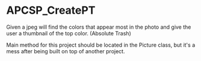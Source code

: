 # APCSP_CreatePT
Given a jpeg will find the colors that appear most in the photo and give the user a thumbnail of the top color. 
(Absolute Trash)

Main method for this project should be located in the Picture class,
but it's a mess after being built on top of another project.
